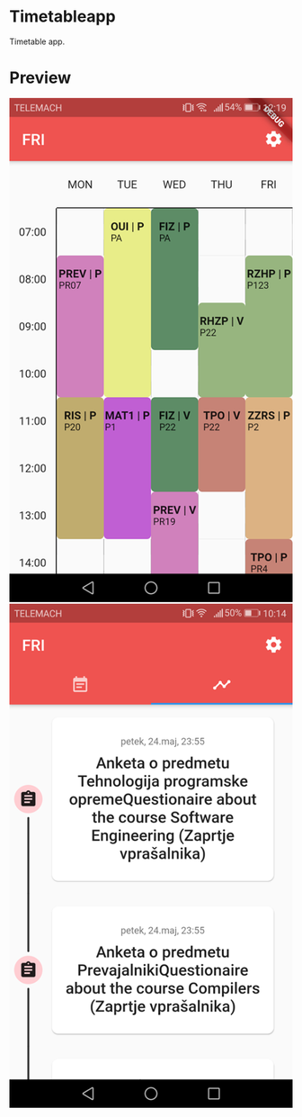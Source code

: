 # Timetableapp

Timetable app.

# Preview
![preview1](./screenshots/preview1.png)
![preview2](./screenshots/preview2.png)